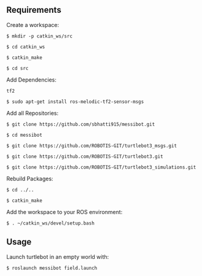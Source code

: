## Requirements
Create a workspace:

    $ mkdir -p catkin_ws/src
    
    $ cd catkin_ws
    
    $ catkin_make
    
    $ cd src

Add Dependencies:

    tf2
    
    $ sudo apt-get install ros-melodic-tf2-sensor-msgs
   
Add all Repositories:

    $ git clone https://github.com/sbhatti915/messibot.git
    
    $ cd messibot
    
    $ git clone https://github.com/ROBOTIS-GIT/turtlebot3_msgs.git
    
    $ git clone https://github.com/ROBOTIS-GIT/turtlebot3.git
    
    $ git clone https://github.com/ROBOTIS-GIT/turtlebot3_simulations.git

Rebuild Packages:

    $ cd ../..
    
    $ catkin_make

Add the workspace to your ROS environment:

    $ . ~/catkin_ws/devel/setup.bash
    
## Usage
Launch turtlebot in an empty world with:
    
    $ roslaunch messibot field.launch
    
